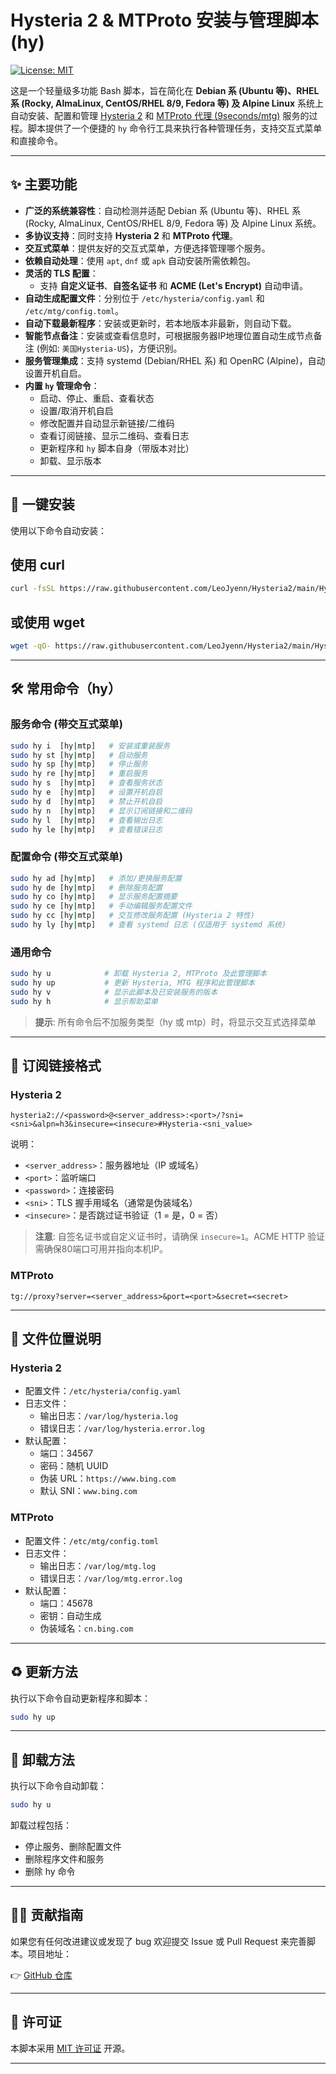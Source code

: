 # Hysteria 2 & MTProto 安装与管理脚本 (hy)

[![License: MIT](https://img.shields.io/badge/License-MIT-yellow.svg)](https://opensource.org/licenses/MIT)

这是一个轻量级多功能 Bash 脚本，旨在简化在 **Debian 系 (Ubuntu 等)、RHEL 系 (Rocky, AlmaLinux, CentOS/RHEL 8/9, Fedora 等) 及 Alpine Linux** 系统上自动安装、配置和管理 [Hysteria 2](https://github.com/apernet/hysteria) 和 [MTProto 代理 (9seconds/mtg)](https://github.com/9seconds/mtg) 服务的过程。脚本提供了一个便捷的 `hy` 命令行工具来执行各种管理任务，支持交互式菜单和直接命令。

---

## ✨ 主要功能

- **广泛的系统兼容性**：自动检测并适配 Debian 系 (Ubuntu 等)、RHEL 系 (Rocky, AlmaLinux, CentOS/RHEL 8/9, Fedora 等) 及 Alpine Linux 系统。
- **多协议支持**：同时支持 **Hysteria 2** 和 **MTProto 代理**。
- **交互式菜单**：提供友好的交互式菜单，方便选择管理哪个服务。
- **依赖自动处理**：使用 `apt`, `dnf` 或 `apk` 自动安装所需依赖包。
- **灵活的 TLS 配置**：
  - 支持 **自定义证书**、**自签名证书** 和 **ACME (Let's Encrypt)** 自动申请。
- **自动生成配置文件**：分别位于 `/etc/hysteria/config.yaml` 和 `/etc/mtg/config.toml`。
- **自动下载最新程序**：安装或更新时，若本地版本非最新，则自动下载。
- **智能节点备注**：安装或查看信息时，可根据服务器IP地理位置自动生成节点备注 (例如: `美国Hysteria-US`)，方便识别。
- **服务管理集成**：支持 systemd (Debian/RHEL 系) 和 OpenRC (Alpine)，自动设置开机自启。
- **内置 `hy` 管理命令**：
  - 启动、停止、重启、查看状态
  - 设置/取消开机自启
  - 修改配置并自动显示新链接/二维码
  - 查看订阅链接、显示二维码、查看日志
  - 更新程序和 `hy` 脚本自身（带版本对比）
  - 卸载、显示版本

---

## 🚀 一键安装

使用以下命令自动安装：

## 使用 curl
```bash
curl -fsSL https://raw.githubusercontent.com/LeoJyenn/Hysteria2/main/Hysteria2.sh | sudo bash -s install
```
## 或使用 wget
```bash
wget -qO- https://raw.githubusercontent.com/LeoJyenn/Hysteria2/main/Hysteria2.sh | sudo bash -s install
```

---

## 🛠 常用命令（hy）

### 服务命令 (带交互式菜单)

```bash
sudo hy i  [hy|mtp]   # 安装或重装服务
sudo hy st [hy|mtp]   # 启动服务
sudo hy sp [hy|mtp]   # 停止服务
sudo hy re [hy|mtp]   # 重启服务
sudo hy s  [hy|mtp]   # 查看服务状态
sudo hy e  [hy|mtp]   # 设置开机自启
sudo hy d  [hy|mtp]   # 禁止开机自启
sudo hy n  [hy|mtp]   # 显示订阅链接和二维码
sudo hy l  [hy|mtp]   # 查看输出日志
sudo hy le [hy|mtp]   # 查看错误日志
```

### 配置命令 (带交互式菜单)

```bash
sudo hy ad [hy|mtp]   # 添加/更换服务配置
sudo hy de [hy|mtp]   # 删除服务配置
sudo hy co [hy|mtp]   # 显示服务配置摘要
sudo hy ce [hy|mtp]   # 手动编辑服务配置文件
sudo hy cc [hy|mtp]   # 交互修改服务配置 (Hysteria 2 特性)
sudo hy ly [hy|mtp]   # 查看 systemd 日志 (仅适用于 systemd 系统)
```

### 通用命令

```bash
sudo hy u            # 卸载 Hysteria 2, MTProto 及此管理脚本
sudo hy up           # 更新 Hysteria, MTG 程序和此管理脚本
sudo hy v            # 显示此脚本及已安装服务的版本
sudo hy h            # 显示帮助菜单
```

> **提示**: 所有命令后不加服务类型（hy 或 mtp）时，将显示交互式选择菜单

---

## 🔗 订阅链接格式

### Hysteria 2
```
hysteria2://<password>@<server_address>:<port>/?sni=<sni>&alpn=h3&insecure=<insecure>#Hysteria-<sni_value>
```

说明：
- `<server_address>`：服务器地址（IP 或域名）
- `<port>`：监听端口
- `<password>`：连接密码
- `<sni>`：TLS 握手用域名（通常是伪装域名）
- `<insecure>`：是否跳过证书验证（1 = 是，0 = 否）

> **注意**: 自签名证书或自定义证书时，请确保 `insecure=1`。ACME HTTP 验证需确保80端口可用并指向本机IP。

### MTProto
```
tg://proxy?server=<server_address>&port=<port>&secret=<secret>
```

---

## 📁 文件位置说明

### Hysteria 2
- 配置文件：`/etc/hysteria/config.yaml`
- 日志文件：
  - 输出日志：`/var/log/hysteria.log`
  - 错误日志：`/var/log/hysteria.error.log`
- 默认配置：
  - 端口：34567
  - 密码：随机 UUID
  - 伪装 URL：`https://www.bing.com`
  - 默认 SNI：`www.bing.com`

### MTProto
- 配置文件：`/etc/mtg/config.toml`
- 日志文件：
  - 输出日志：`/var/log/mtg.log`
  - 错误日志：`/var/log/mtg.error.log`
- 默认配置：
  - 端口：45678
  - 密钥：自动生成
  - 伪装域名：`cn.bing.com`

---

## ♻️ 更新方法

执行以下命令自动更新程序和脚本：

```bash
sudo hy up
```

---

## 🧹 卸载方法

执行以下命令自动卸载：

```bash
sudo hy u
```

卸载过程包括：
- 停止服务、删除配置文件
- 删除程序文件和服务
- 删除 hy 命令

---

## 🙋‍♂️ 贡献指南

如果您有任何改进建议或发现了 bug 欢迎提交 Issue 或 Pull Request 来完善脚本。项目地址：

👉 [GitHub 仓库](https://github.com/LeoJyenn/Hysteria2)

---

## 📄 许可证

本脚本采用 [MIT 许可证](https://raw.githubusercontent.com/LeoJyenn/Hysteria2/main/LICENSE) 开源。

---
